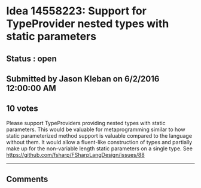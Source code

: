 # Idea 14558223: Support for TypeProvider nested types with static parameters #

## Status : open

## Submitted by Jason Kleban on 6/2/2016 12:00:00 AM

## 10 votes

Please support TypeProviders providing nested types with static parameters. This would be valuable for metaprogramming similar to how static parameterized method support is valuable compared to the language without them. It would allow a fluent-like construction of types and partially make up for the non-variable length static parameters on a single type. See https://github.com/fsharp/FSharpLangDesign/issues/88


------------------------
## Comments

